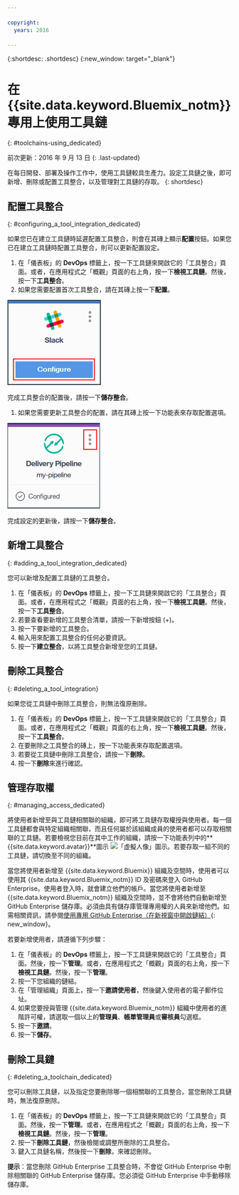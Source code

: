 ```yaml
---

copyright:
  years: 2016

---
```


{:shortdesc: .shortdesc}
{:new_window: target="_blank"}

# 在 {{site.data.keyword.Bluemix_notm}} 專用上使用工具鏈
{: #toolchains-using_dedicated}

前次更新：2016 年 9 月 13 日
{: .last-updated}

在每日開發、部署及操作工作中，使用工具鏈較具生產力。設定工具鏈之後，即可新增、刪除或配置工具整合，以及管理對工具鏈的存取。
{: shortdesc}

## 配置工具整合
{: #configuring_a_tool_integration_dedicated}

如果您已在建立工具鏈時延遲配置工具整合，則會在其磚上顯示**配置**按鈕。如果您已在建立工具鏈時配置工具整合，則可以更新配置設定。

1. 在「儀表板」的 **DevOps** 標籤上，按一下工具鏈來開啟它的「工具整合」頁面。或者，在應用程式之「概觀」頁面的右上角，按一下**檢視工具鏈**。然後，按一下**工具整合**。
1. 如果您需要配置首次工具整合，請在其磚上按一下**配置**。

  ![「配置」按鈕](images/toolchain_tile_configure.png)

 完成工具整合的配置後，請按一下**儲存整合**。
 
1. 如果您需要更新工具整合的配置，請在其磚上按一下功能表來存取配置選項。

  ![「配置」功能表](images/toolchain_tile_menu.png)
 
 完成設定的更新後，請按一下**儲存整合**。

## 新增工具整合
{: #adding_a_tool_integration_dedicated}

您可以新增及配置工具鏈的工具整合。

1. 在「儀表板」的 **DevOps** 標籤上，按一下工具鏈來開啟它的「工具整合」頁面。或者，在應用程式之「概觀」頁面的右上角，按一下**檢視工具鏈**。然後，按一下**工具整合**。
1. 若要查看要新增的工具整合清單，請按一下新增按鈕 (+)。
1. 按一下要新增的工具整合。
1. 輸入用來配置工具整合的任何必要資訊。 
1. 按一下**建立整合**，以將工具整合新增至您的工具鏈。

## 刪除工具整合
{: #deleting_a_tool_integration}

如果您從工具鏈中刪除工具整合，則無法復原刪除。 

1. 在「儀表板」的 **DevOps** 標籤上，按一下工具鏈來開啟它的「工具整合」頁面。或者，在應用程式之「概觀」頁面的右上角，按一下**檢視工具鏈**。然後，按一下**工具整合**。
1. 在要刪除之工具整合的磚上，按一下功能表來存取配置選項。
1. 若要從工具鏈中刪除工具整合，請按一下**刪除**。
1. 按一下**刪除**來進行確認。 

## 管理存取權
{: #managing_access_dedicated}

將使用者新增至與工具鏈相關聯的組織，即可將工具鏈存取權授與使用者。每一個工具鏈都會與特定組織相關聯，而且任何屬於該組織成員的使用者都可以存取相關聯的工具鏈。若要檢視您目前在其中工作的組織，請按一下功能表列中的**{{site.data.keyword.avatar}}**圖示 ![「虛擬人像」圖示](../icons/i-avatar-icon.svg)。若要存取一組不同的工具鏈，請切換至不同的組織。

當您將使用者新增至 {{site.data.keyword.Bluemix}} 組織及空間時，使用者可以使用其 {{site.data.keyword.Bluemix_notm}} ID 及密碼來登入 GitHub Enterprise。使用者登入時，就會建立他們的帳戶。當您將使用者新增至 {{site.data.keyword.Bluemix_notm}} 組織及空間時，並不會將他們自動新增至 GitHub Enterprise 儲存庫。必須由具有儲存庫管理專用權的人員來新增他們。如需相關資訊，請參閱[使用專用 GitHub Enterprise（在新視窗中開啟鏈結）](../services/ghededicated/index.html){: new_window}。

若要新增使用者，請遵循下列步驟： 

1. 在「儀表板」的 **DevOps** 標籤上，按一下工具鏈來開啟它的「工具整合」頁面。然後，按一下**管理**。或者，在應用程式之「概觀」頁面的右上角，按一下**檢視工具鏈**。然後，按一下**管理**。  
1. 按一下您組織的鏈結。 
1. 在「管理組織」頁面上，按一下**邀請使用者**，然後鍵入使用者的電子郵件位址。
1. 如果您要授與管理 {{site.data.keyword.Bluemix_notm}} 組織中使用者的進階許可權，請選取一個以上的**管理員**、**帳單管理員**或**審核員**勾選框。
1. 按一下**邀請**。
1. 按一下**儲存**。

## 刪除工具鏈
{: #deleting_a_toolchain_dedicated}

您可以刪除工具鏈，以及指定您要刪除哪一個相關聯的工具整合。當您刪除工具鏈時，無法復原刪除。

1. 在「儀表板」的 **DevOps** 標籤上，按一下工具鏈來開啟它的「工具整合」頁面。然後，按一下**管理**。或者，在應用程式之「概觀」頁面的右上角，按一下**檢視工具鏈**。然後，按一下**管理**。
1. 按一下**刪除工具鏈**，然後檢閱或調整所刪除的工具整合。
1. 鍵入工具鏈名稱，然後按一下**刪除**，來確認刪除。

 **提示**：當您刪除 GitHub Enterprise 工具整合時，不會從 GitHub Enterprise 中刪除相關聯的 GitHub Enterprise 儲存庫。您必須從 GitHub Enterprise 中手動移除儲存庫。
